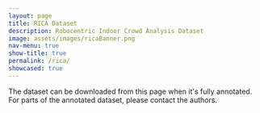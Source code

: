 ```yaml
---
layout: page
title: RICA Dataset
description: Robocentric Indoor Crowd Analysis Dataset
image: assets/images/ricaBanner.png
nav-menu: true
show-title: true
permalink: /rica/
showcased: true
---
```


<p>The dataset can be downloaded from this page when it's fully annotated. For parts of the annotated dataset, please contact the authors.</p>